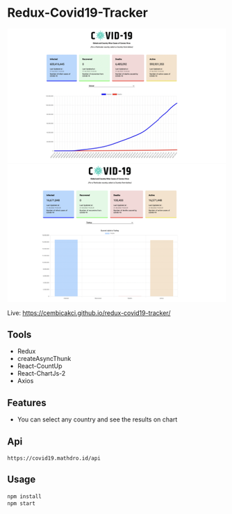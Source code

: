 # Redux-Covid19-Tracker

![image1](./img/ss1.png)
![image2](./img/ss2.png)

Live: https://cembicakci.github.io/redux-covid19-tracker/

## Tools
* Redux
* createAsyncThunk
* React-CountUp
* React-ChartJs-2
* Axios

## Features
* You can select any country and see the results on chart

## Api
```
https://covid19.mathdro.id/api
```

## Usage
```
npm install
npm start
```